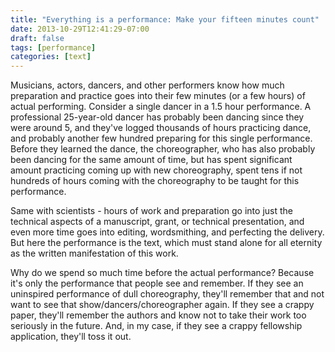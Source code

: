 ```yaml
---
title: "Everything is a performance: Make your fifteen minutes count"
date: 2013-10-29T12:41:29-07:00
draft: false
tags: [performance]
categories: [text]
---
```



Musicians, actors, dancers, and other performers know how much preparation and practice goes into their few minutes (or a few hours) of actual performing. Consider a single dancer in a 1.5 hour performance. A professional 25-year-old dancer has probably been dancing since they were around 5, and they've logged thousands of hours practicing dance, and probably another few hundred preparing for this single performance. Before they learned the dance, the choreographer, who has also probably been dancing for the same amount of time, but has spent significant amount practicing coming up with new choreography, spent tens if not hundreds of hours coming with the choreography to be taught for this performance.

Same with scientists - hours of work and preparation go into just the technical aspects of a manuscript, grant, or technical presentation, and even more time goes into editing, wordsmithing, and perfecting the delivery. But here the performance is the text, which must stand alone for all eternity as the written manifestation of this work.

Why do we spend so much time before the actual performance? Because it's only the performance that people see and remember. If they see an uninspired performance of dull choreography, they'll remember that and not want to see that show/dancers/choreographer again. If they see a crappy paper, they'll remember the authors and know not to take their work too seriously in the future. And, in my case, if they see a crappy fellowship application, they'll toss it out.
